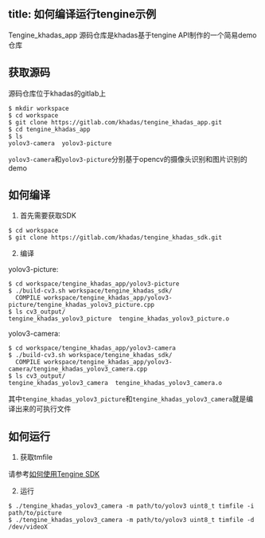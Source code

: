 title: 如何编译运行tengine示例
---

Tengine_khadas_app 源码仓库是khadas基于tengine API制作的一个简易demo仓库

## 获取源码

源码仓库位于khadas的gitlab上

```shell
$ mkdir workspace
$ cd workspace
$ git clone https://gitlab.com/khadas/tengine_khadas_app.git
$ cd tengine_khadas_app
$ ls
yolov3-camera  yolov3-picture
```

`yolov3-camera`和`yolov3-picture`分别基于opencv的摄像头识别和图片识别的demo

## 如何编译

1. 首先需要获取SDK

```shell
$ cd workspace
$ git clone https://gitlab.com/khadas/tengine_khadas_sdk.git
```

2. 编译

yolov3-picture:

```shell
$ cd workspace/tengine_khadas_app/yolov3-picture
$ ./build-cv3.sh workspace/tengine_khadas_sdk/
  COMPILE workspace/tengine_khadas_app/yolov3-picture/tengine_khadas_yolov3_picture.cpp
$ ls cv3_output/
tengine_khadas_yolov3_picture  tengine_khadas_yolov3_picture.o
```

yolov3-camera:

```shell
$ cd workspace/tengine_khadas_app/yolov3-camera
$ ./build-cv3.sh workspace/tengine_khadas_sdk/
  COMPILE workspace/tengine_khadas_app/yolov3-camera/tengine_khadas_yolov3_camera.cpp
$ ls cv3_output/
tengine_khadas_yolov3_camera  tengine_khadas_yolov3_camera.o
```

其中`tengine_khadas_yolov3_picture`和`tengine_khadas_yolov3_camera`就是编译出来的可执行文件


## 如何运行


1. 获取tmfile

请参考[如何使用Tengine SDK](/zh-cn/vim3/HowToUseTengineSDK)


2. 运行

```shell
$ ./tengine_khadas_yolov3_camera -m path/to/yolov3 uint8_t timfile -i path/to/picture
$ ./tengine_khadas_yolov3_camera -m path/to/yolov3 uint8_t timfile -d /dev/videoX
```



















